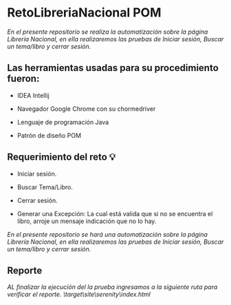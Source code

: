# RetoLibreriaNacional POM

_En el presente repositorio se realiza la automatización sobre la página Librería Nacional, en ella realizaremos las pruebas de Iniciar sesión, Buscar un tema/libro y cerrar sesión._

## Las herramientas usadas para su procedimiento fueron:

* IDEA Intellij

* Navegador Google Chrome con su chormedriver

* Lenguaje de programación Java

* Patrón de diseño POM

## Requerimiento del reto :bulb:

* Iniciar sesión.

* Buscar Tema/Libro.

* Cerrar sesión.

* Generar una Excepción: La cual está valida que si no se encuentra el libro, arroje  un mensaje indicación que no lo hay.

_En el presente repositorio se hará una automatización sobre la página Librería Nacional, en ella realizaremos las pruebas de Iniciar sesión, Buscar un tema/libro y cerrar sesión._

## Reporte

_AL finalizar la ejecución del la prueba ingresamos a la siguiente ruta para verificar el reporte._
_<ProyectoName>\target\site\serenity\index.html_
  



